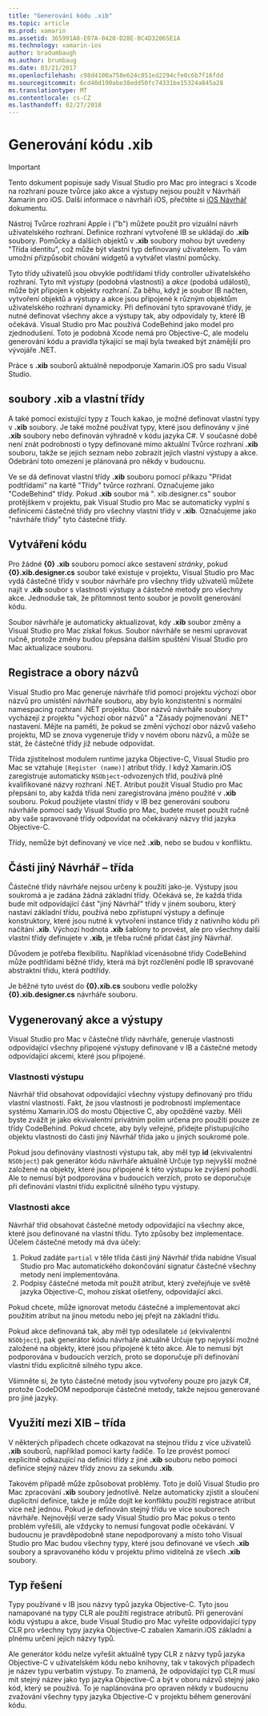 ```yaml
---
title: "Generování kódu .xib"
ms.topic: article
ms.prod: xamarin
ms.assetid: 365991A8-E07A-0420-D28E-BC4D32065E1A
ms.technology: xamarin-ios
author: bradumbaugh
ms.author: brumbaug
ms.date: 03/21/2017
ms.openlocfilehash: c98d4100a758e624c851ed2294cfe0c6b7f16fdd
ms.sourcegitcommit: 6cd40d190abe38edd50fc74331be15324a845a28
ms.translationtype: MT
ms.contentlocale: cs-CZ
ms.lasthandoff: 02/27/2018
---
```

# <a name="xib-code-generation"></a>Generování kódu .xib

> [!IMPORTANT]
>  Tento dokument popisuje sady Visual Studio pro Mac pro integraci s Xcode na rozhraní pouze tvůrce jako akce a výstupy nejsou použít v Návrháři Xamarin pro iOS. Další informace o návrháři iOS, přečtěte si [iOS Návrhář](~/ios/user-interface/designer/index.md) dokumentu.

Nástroj Tvůrce rozhraní Apple i ("b") můžete použít pro vizuální návrh uživatelského rozhraní. Definice rozhraní vytvořené IB se ukládají do **.xib** soubory. Pomůcky a dalších objektů v **.xib** soubory mohou být uvedeny "Třída identitu", což může být vlastní typ definovaný uživatelem. To vám umožní přizpůsobit chování widgetů a vytvářet vlastní pomůcky.

Tyto třídy uživatelů jsou obvykle podtřídami třídy controller uživatelského rozhraní. Tyto mít *výstupy* (podobná vlastnosti) a *akce* (podobá událostí), může být připojen k objekty rozhraní. Za běhu, když je soubor IB načten, vytvoření objektů a výstupy a akce jsou připojené k různým objektům uživatelského rozhraní dynamicky. Při definování tyto spravované třídy, je nutné definovat všechny akce a výstupy tak, aby odpovídaly ty, které IB očekává. Visual Studio pro Mac používá CodeBehind jako model pro zjednodušení. Toto je podobná Xcode nemá pro Objective-C, ale modelu generování kódu a pravidla týkající se mají byla tweaked být známější pro vývojáře .NET.

Práce s **.xib** souborů aktuálně nepodporuje Xamarin.iOS pro sadu Visual Studio.

## <a name="xib-files-and-custom-classes"></a>soubory .xib a vlastní třídy

A také pomocí existující typy z Touch kakao, je možné definovat vlastní typy v **.xib** soubory. Je také možné používat typy, které jsou definovány v jiné **.xib** soubory nebo definován výhradně v kódu jazyka C#. V současné době není znát podrobnosti o typy definované mimo aktuální Tvůrce rozhraní **.xib** souboru, takže se jejich seznam nebo zobrazit jejich vlastní výstupy a akce. Odebrání toto omezení je plánovaná pro někdy v budoucnu.

Ve se dá definovat vlastní třídy **.xib** souboru pomocí příkazu "Přidat podtřídami" na kartě "Třídy" tvůrce rozhraní. Označujeme jako "CodeBehind" třídy. Pokud **.xib** soubor má ". xib.designer.cs" soubor protějškem v projektu, pak Visual Studio pro Mac se automaticky vyplní s definicemi částečné třídy pro všechny vlastní třídy v **.xib**. Označujeme jako "návrháře třídy" tyto částečné třídy.

## <a name="generating-code"></a>Vytváření kódu

Pro žádné **{0} .xib** souboru pomocí akce sestavení *stránky*, pokud **{0}.xib.designer.cs** soubor také existuje v projektu, Visual Studio pro Mac vydá částečné třídy v soubor návrháře pro všechny třídy uživatelů můžete najít v **.xib** soubor s vlastností výstupy a částečné metody pro všechny akce. Jednoduše tak, že přítomnost tento soubor je povolit generování kódu.

Soubor návrháře je automaticky aktualizovat, kdy **.xib** soubor změny a Visual Studio pro Mac získal fokus. Soubor návrháře se nesmí upravovat ručně, protože změny budou přepsána dalším spuštění Visual Studio pro Mac aktualizace souboru.

## <a name="registration-and-namespaces"></a>Registrace a obory názvů

Visual Studio pro Mac generuje návrháře tříd pomocí projektu výchozí obor názvů pro umístění návrháře souboru, aby bylo konzistentní s normální namespacing rozhraní .NET projektu. Obor názvů návrháře soubory vycházejí z projektu "výchozí obor názvů" a "Zásady pojmenování .NET" nastavení. Mějte na paměti, že pokud se změní výchozí obor názvů vašeho projektu, MD se znova vygeneruje třídy v novém oboru názvů, a může se stát, že částečné třídy již nebude odpovídat.

Třída zjistitelnost modulem runtime jazyka Objective-C, Visual Studio pro Mac se vztahuje `[Register (name)]` atribut třídy. I když Xamarin.iOS zaregistruje automaticky `NSObject`-odvozených tříd, používá plně kvalifikované názvy rozhraní .NET. Atribut použít Visual Studio pro Mac přepsání to, aby každá třída není zaregistrována jméno použité v **.xib** souboru. Pokud použijete vlastní třídy v IB bez generování souboru návrháře pomocí sady Visual Studio pro Mac, budete muset použít ručně aby vaše spravované třídy odpovídat na očekávaný názvy tříd jazyka Objective-C.

Třídy, nemůže být definovaný ve více než **.xib**, nebo se budou v konfliktu.

## <a name="non-designer-class-parts"></a>Části jiný Návrhář – třída

Částečné třídy návrháře nejsou určeny k použití jako-je. Výstupy jsou soukromá a je zadána žádná základní třídy. Očekává se, že každá třída bude mít odpovídající část "jiný Návrhář" třídy v jiném souboru, který nastaví základní třídu, používá nebo zpřístupní výstupy a definuje konstruktory, které jsou nutné k vytvoření instance třídy z nativního kódu při načítání **.xib**. Výchozí hodnota **.xib** šablony to provést, ale pro všechny další vlastní třídy definujete v **.xib**, je třeba ručně přidat část jiný Návrhář.

Důvodem je potřeba flexibilitu. Například vícenásobné třídy CodeBehind může podtřídami běžné třídy, která má být rozčlenění podle IB spravované abstraktní třídu, která podtřídy.

Je běžné tyto uvést do **{0}.xib.cs** souboru vedle položky **{0}.xib.designer.cs** návrháře souboru.

<a name="generated" />

## <a name="generated-actions-and-outlets"></a>Vygenerovaný akce a výstupy

Visual Studio pro Mac v částečné třídy návrháře, generuje vlastnosti odpovídající všechny připojené výstupy definované v IB a částečné metody odpovídající akcemi, které jsou připojené.

### <a name="outlet-properties"></a>Vlastnosti výstupu

Návrhář tříd obsahovat odpovídající všechny výstupy definovaný pro třídu vlastní vlastnosti. Fakt, že jsou vlastnosti je podrobností implementace systému Xamarin.iOS do mostu Objective C, aby opožděné vazby. Měli byste zvážit je jako ekvivalentní privátním polím určena pro použití pouze ze třídy CodeBehind. Pokud chcete, aby byly veřejné, přidejte přistupujícího objektu vlastnosti do části jiný Návrhář třída jako u jiných soukromé pole.

Pokud jsou definovány vlastnosti výstupu tak, aby měl typ **id** (ekvivalentní `NSObject`) pak generátor kódu návrháře aktuálně Určuje typ nejvyšší možné založené na objekty, které jsou připojené k této výstupu ke zvýšení pohodlí.
Ale to nemusí být podporována v budoucích verzích, proto se doporučuje při definování vlastní třídu explicitně silného typu výstupy.

### <a name="action-properties"></a>Vlastnosti akce

Návrhář tříd obsahovat částečné metody odpovídající na všechny akce, které jsou definované na vlastní třídu. Tyto způsoby bez implementace. Účelem částečné metody má dva účely:

1.  Pokud zadáte `partial` v těle třída části jiný Návrhář třída nabídne Visual Studio pro Mac automatického dokončování signatur částečné všechny metody není implementována.
1.  Podpisy částečné metoda mít použít atribut, který zveřejňuje ve světě jazyka Objective-C, mohou získat ošetřeny, odpovídající akci.


Pokud chcete, může ignorovat metodu částečné a implementovat akci použitím atribut na jinou metodu nebo jej přejít na základní třídu.

Pokud akce definovaná tak, aby měl typ odesílatele `id` (ekvivalentní `NSObject`), pak generátor kódu návrháře aktuálně Určuje typ nejvyšší možné založené na objekty, které jsou připojené k této akce. Ale to nemusí být podporována v budoucích verzích, proto se doporučuje při definování vlastní třídu explicitně silného typu akce.

Všimněte si, že tyto částečné metody jsou vytvořeny pouze pro jazyk C#, protože CodeDOM nepodporuje částečné metody, takže nejsou generované pro jiné jazyky.

## <a name="cross-xib-class-usage"></a>Využití mezi XIB – třída

V některých případech chcete odkazovat na stejnou třídu z více uživatelů **.xib** souborů, například pomocí karty řadiče. To lze provést pomocí explicitně odkazující na definici třídy z jiné **.xib** souboru nebo pomocí definice stejný název třídy znovu za sekundu **.xib**.

Takovém případě může způsobovat problémy. Toto je dolů Visual Studio pro Mac zpracování **.xib** soubory jednotlivě. Nelze automaticky zjistit a sloučení duplicitní definice, takže je může dojít ke konfliktu použití registrace atribut více než jednou. Pokud je definován stejný třídu ve více souborech návrháře. Nejnovější verze sady Visual Studio pro Mac pokus o tento problém vyřešili, ale vždycky to nemusí fungovat podle očekávání. V budoucnu je pravděpodobně stane nepodporovaný a místo toho Visual Studio pro Mac budou všechny typy, které jsou definované ve všech **.xib** soubory a spravovaného kódu v projektu přímo viditelná ze všech **.xib** soubory.

## <a name="type-resolution"></a>Typ řešení

Typy používané v IB jsou názvy typů jazyka Objective-C. Tyto jsou namapované na typy CLR ale použití registrace atributů. Při generování kódu výstupu a akce, bude Visual Studio pro Mac vyřešte odpovídající typy CLR pro všechny typy jazyka Objective-C zabalen Xamarin.iOS základní a plnému určení jejich názvy typů.

Ale generátor kódu nelze vyřešit aktuálně typy CLR z názvy typů jazyka Objective-C v uživatelském kódu nebo knihovny, tak v takových případech je název typu verbatim výstupy. To znamená, že odpovídající typ CLR musí mít stejný název jako typ jazyka Objective-C a být v oboru názvů stejný jako kód, který se používá. To je naplánována pro opraven někdy v budoucnu zvažování všechny typy jazyka Objective-C v projektu během generování kódu.
